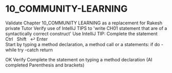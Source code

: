 # 10_COMMUNITY-LEARNING

Validate Chapter 10_COMMUNITY LEARNING as a replacement for Rakesh private Tutor 
    Verify use of IntelliJ TIPS to 'write CH01 statement that are of a syntactically correct construct' 
   	Use IntelliJ TIP: Complete the statement Ctrl   Shift   ↩ Enter		 	
       				Start by typing a method declaration, a method call or a statements:
       					if
	    				do -while
	 				try -catch
      					return

OK Verify Complete the statement on typing a method declaration (AI completed Parenthesis and brackets)
